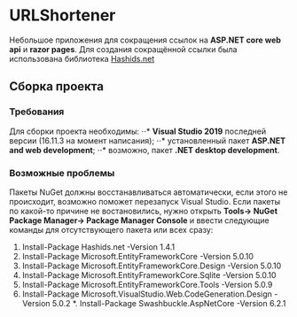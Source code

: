 # URLShortener
Небольшое приложения для сокращения ссылок на **ASP.NET core web api** и **razor pages**.
Для создания сокращённой ссылки была использована библиотека [Hashids.net](https://hashids.org/net/)

## Сборка проекта
### Требования
Для сборки проекта необходимы:
⋅⋅* **Visual Studio 2019** последней версии (16.11.3 на момент написания);
⋅⋅* установленный пакет **ASP.NET and web development**;
⋅⋅* возможно, пакет **.NET desktop development**.

### Возможные проблемы
Пакеты NuGet должны восстанавливаться автоматически, если этого не происходит, возможно поможет перезапуск Visual Studio.
Если пакеты по какой-то причине не востановились, нужно открыть **Tools-> NuGet Package Manager-> Package Manager Console** 
и ввести следующие команды для отсутствующего пакета или всех сразу:
1. Install-Package Hashids.net -Version 1.4.1
2. Install-Package Microsoft.EntityFrameworkCore -Version 5.0.10
3. Install-Package Microsoft.EntityFrameworkCore.Design -Version 5.0.10
4. Install-Package Microsoft.EntityFrameworkCore.Sqlite -Version 5.0.10
5. Install-Package Microsoft.EntityFrameworkCore.Tools -Version 5.0.9
6. Install-Package Microsoft.VisualStudio.Web.CodeGeneration.Design -Version 5.0.2
*. Install-Package Swashbuckle.AspNetCore -Version 6.2.1
